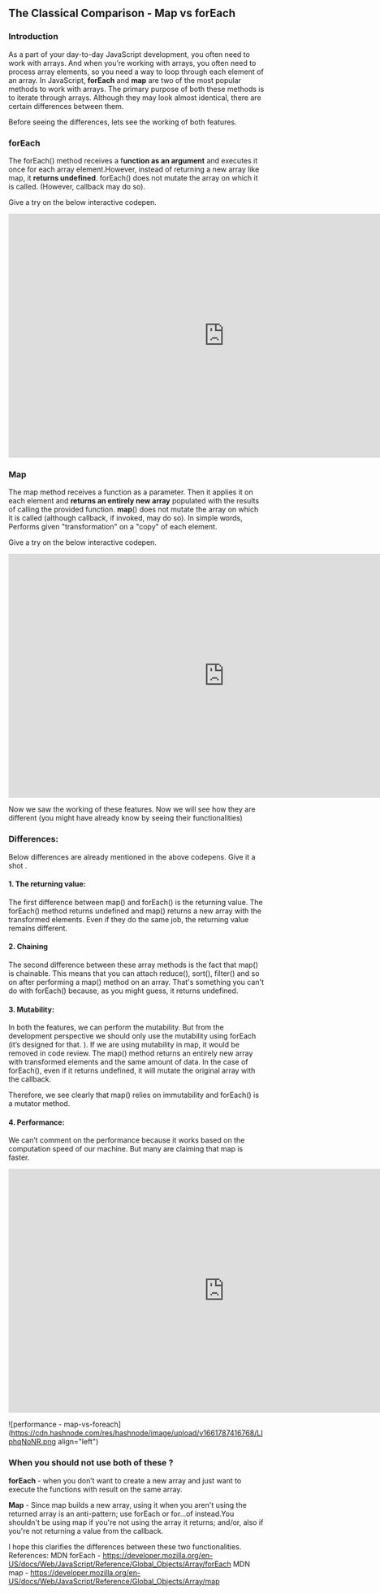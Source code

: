 ## The Classical Comparison - Map vs forEach

### Introduction


As a part of your day-to-day JavaScript development, you often need to work with arrays. And when you’re working with arrays, you often need to process array elements, so you need a way to loop through each element of an array. In JavaScript, **forEach** and **map** are two of the most popular methods to work with arrays. The primary purpose of both these methods is to iterate through arrays. Although they may look almost identical, there are certain differences between them. 

Before seeing the differences, lets see the working of both features.


### forEach

The forEach() method receives a f**unction as an argument** and executes it once for each array element.However, instead of returning a new array like map, it **returns undefined**.
forEach() does not mutate the array on which it is called. (However, callback may do so).

Give a try on the below interactive codepen.

<iframe src="https://codepen.io/syedjafer/embed/dymBxQy?default-tab=js,result&amp;theme-id=light&amp;editable=true" scrolling="no" allowfullscreen="true" loading="lazy" width="850" height="480" frameborder="no"></iframe>

### Map

The map method receives a function as a parameter. Then it applies it on each element and **returns an entirely new array** populated with the results of calling the provided function. **map**() does not mutate the array on which it is called (although callback, if invoked, may do so). In simple words, Performs given "transformation" on a "copy" of each element.

Give a try on the below interactive codepen.

<iframe src="https://codepen.io/syedjafer/embed/preview/LYdKwwY?default-tab=js,result&amp;theme-id=light&amp;editable=true" scrolling="no" allowfullscreen="true" loading="lazy" width="850" height="480" frameborder="no"></iframe>


Now we saw the working of these features. Now we will see how they are different (you might have already know by seeing their functionalities)

### Differences: 

Below differences are already mentioned in the above codepens. Give it a shot . 

#### 1. The returning value: 
The first difference between map() and forEach() is the returning value. The forEach() method returns undefined and map() returns a new array with the transformed elements. Even if they do the same job, the returning value remains different.

#### 2. Chaining
The second difference between these array methods is the fact that map() is chainable. This means that you can attach reduce(), sort(), filter() and so on after performing a map() method on an array.
That's something you can't do with forEach() because, as you might guess, it returns undefined.

#### 3. Mutability: 
In both the features, we can perform the mutability. But from the development perspective we should only use the mutability using forEach (it’s designed for that. ). If we are using mutability in map, it would be removed in code review. The map() method returns an entirely new array with transformed elements and the same amount of data. In the case of forEach(), even if it returns undefined, it will mutate the original array with the callback.

Therefore, we see clearly that map() relies on immutability and forEach() is a mutator method.


#### 4. Performance: 
We can’t comment on the performance because it works based on the computation speed of our machine. But many are claiming that map is faster. 


<iframe src="https://codepen.io/syedjafer/embed/MWVNWBj?default-tab=js,result&amp;theme-id=light&amp;editable=true" scrolling="no" allowfullscreen="true" loading="lazy" width="850" height="480" frameborder="no"></iframe>

![performance - map-vs-foreach](https://cdn.hashnode.com/res/hashnode/image/upload/v1661787416768/LIphqNoNR.png align="left")



### When you should not use both of these ?

**forEach** - when you don’t want to create a new array and just want to execute the functions with result on the same array. 

**Map** - Since map builds a new array, using it when you aren't using the returned array is an anti-pattern; use forEach or for...of instead.You shouldn't be using map if you're not using the array it returns; and/or, also if you're not returning a value from the callback.


I hope this clarifies the differences between these two functionalities.
References: 
MDN forEach - https://developer.mozilla.org/en-US/docs/Web/JavaScript/Reference/Global_Objects/Array/forEach
MDN map - https://developer.mozilla.org/en-US/docs/Web/JavaScript/Reference/Global_Objects/Array/map











